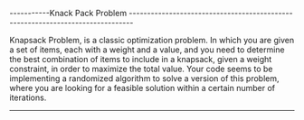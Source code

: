 

-----------Knack Pack Problem -------------------------------------------------------------------------------


Knapsack Problem, is a classic optimization problem. In which you are given a set of items, each with a weight and a value, and you need to determine the best combination of items to include in a knapsack, given a weight constraint, in order to maximize the total value. Your code seems to be implementing a randomized algorithm to solve a version of this problem, where you are looking for a feasible solution within a certain number of iterations.


-------------------------------------------------------------------------------------------------------------




